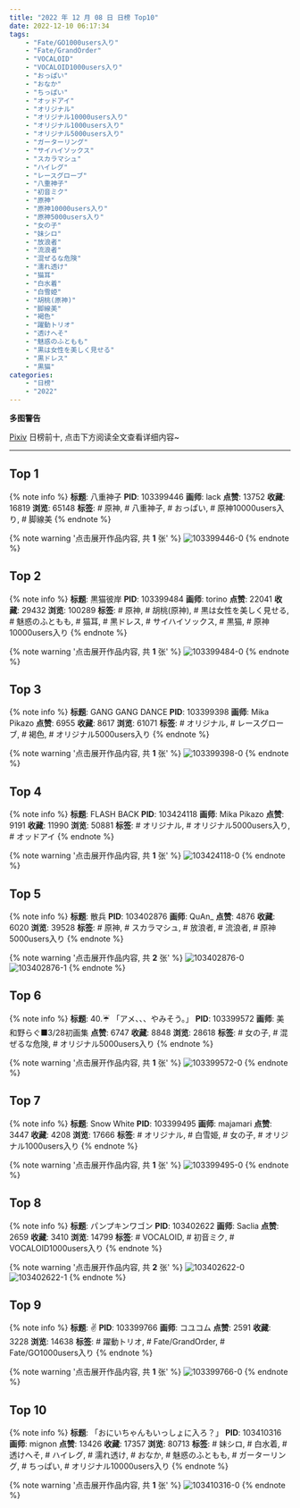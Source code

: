 ```yaml
---
title: "2022 年 12 月 08 日 日榜 Top10"
date: 2022-12-10 06:17:34
tags:
    - "Fate/GO1000users入り"
    - "Fate/GrandOrder"
    - "VOCALOID"
    - "VOCALOID1000users入り"
    - "おっぱい"
    - "おなか"
    - "ちっぱい"
    - "オッドアイ"
    - "オリジナル"
    - "オリジナル10000users入り"
    - "オリジナル1000users入り"
    - "オリジナル5000users入り"
    - "ガーターリング"
    - "サイハイソックス"
    - "スカラマシュ"
    - "ハイレグ"
    - "レースグローブ"
    - "八重神子"
    - "初音ミク"
    - "原神"
    - "原神10000users入り"
    - "原神5000users入り"
    - "女の子"
    - "妹シロ"
    - "放浪者"
    - "流浪者"
    - "混ぜるな危険"
    - "濡れ透け"
    - "猫耳"
    - "白水着"
    - "白雪姫"
    - "胡桃(原神)"
    - "脚線美"
    - "褐色"
    - "躍動トリオ"
    - "透けへそ"
    - "魅惑のふともも"
    - "黒は女性を美しく見せる"
    - "黒ドレス"
    - "黒猫"
categories:
    - "日榜"
    - "2022"
---
```


<i class="fa fa-triangle-exclamation"></i>**多图警告**<i class="fa fa-triangle-exclamation"></i>

[Pixiv](https://www.pixiv.net/) 日榜前十, 点击下方阅读全文查看详细内容~

<!-- more -->

---

## Top 1

{% note info %}
**标题**: 八重神子
**PID**: 103399446 **画师**: lack
**点赞**: 13752 **收藏**: 16819 **浏览**: 65148
**标签**: # 原神, # 八重神子, # おっぱい, # 原神10000users入り, # 脚線美
{% endnote %}

{% note warning '点击展开作品内容, 共 **1** 张' %}
![103399446-0](https://i.pixiv.re/img-original/img/2022/12/07/00/00/07/103399446_p0.png)
{% endnote %}

## Top 2

{% note info %}
**标题**: 黒猫彼岸
**PID**: 103399484 **画师**: torino
**点赞**: 22041 **收藏**: 29432 **浏览**: 100289
**标签**: # 原神, # 胡桃(原神), # 黒は女性を美しく見せる, # 魅惑のふともも, # 猫耳, # 黒ドレス, # サイハイソックス, # 黒猫, # 原神10000users入り
{% endnote %}

{% note warning '点击展开作品内容, 共 **1** 张' %}
![103399484-0](https://i.pixiv.re/img-original/img/2022/12/07/00/00/12/103399484_p0.jpg)
{% endnote %}

## Top 3

{% note info %}
**标题**: GANG GANG DANCE
**PID**: 103399398 **画师**: Mika Pikazo
**点赞**: 6955 **收藏**: 8617 **浏览**: 61071
**标签**: # オリジナル, # レースグローブ, # 褐色, # オリジナル5000users入り
{% endnote %}

{% note warning '点击展开作品内容, 共 **1** 张' %}
![103399398-0](https://i.pixiv.re/img-original/img/2022/12/07/00/00/01/103399398_p0.png)
{% endnote %}

## Top 4

{% note info %}
**标题**: FLASH BACK
**PID**: 103424118 **画师**: Mika Pikazo
**点赞**: 9191 **收藏**: 11990 **浏览**: 50881
**标签**: # オリジナル, # オリジナル5000users入り, # オッドアイ
{% endnote %}

{% note warning '点击展开作品内容, 共 **1** 张' %}
![103424118-0](https://i.pixiv.re/img-original/img/2022/12/08/00/00/03/103424118_p0.png)
{% endnote %}

## Top 5

{% note info %}
**标题**: 散兵
**PID**: 103402876 **画师**: QuAn_
**点赞**: 4876 **收藏**: 6020 **浏览**: 39528
**标签**: # 原神, # スカラマシュ, # 放浪者, # 流浪者, # 原神5000users入り
{% endnote %}

{% note warning '点击展开作品内容, 共 **2** 张' %}
![103402876-0](https://i.pixiv.re/img-original/img/2022/12/07/02/07/07/103402876_p0.jpg)
![103402876-1](https://i.pixiv.re/img-original/img/2022/12/07/02/07/07/103402876_p1.jpg)
{% endnote %}

## Top 6

{% note info %}
**标题**: 40.☔️ 「アメ、、、やみそう。」
**PID**: 103399572 **画师**: 美和野らぐ■3/28初画集
**点赞**: 6747 **收藏**: 8848 **浏览**: 28618
**标签**: # 女の子, # 混ぜるな危険, # オリジナル5000users入り
{% endnote %}

{% note warning '点击展开作品内容, 共 **1** 张' %}
![103399572-0](https://i.pixiv.re/img-original/img/2022/12/07/00/00/25/103399572_p0.png)
{% endnote %}

## Top 7

{% note info %}
**标题**: Snow White
**PID**: 103399495 **画师**: majamari
**点赞**: 3447 **收藏**: 4208 **浏览**: 17666
**标签**: # オリジナル, # 白雪姫, # 女の子, # オリジナル1000users入り
{% endnote %}

{% note warning '点击展开作品内容, 共 **1** 张' %}
![103399495-0](https://i.pixiv.re/img-original/img/2022/12/08/17/30/33/103399495_p0.jpg)
{% endnote %}

## Top 8

{% note info %}
**标题**: パンプキンワゴン
**PID**: 103402622 **画师**: Saclia
**点赞**: 2659 **收藏**: 3410 **浏览**: 14799
**标签**: # VOCALOID, # 初音ミク, # VOCALOID1000users入り
{% endnote %}

{% note warning '点击展开作品内容, 共 **2** 张' %}
![103402622-0](https://i.pixiv.re/img-original/img/2022/12/07/01/53/27/103402622_p0.jpg)
![103402622-1](https://i.pixiv.re/img-original/img/2022/12/07/01/53/27/103402622_p1.jpg)
{% endnote %}

## Top 9

{% note info %}
**标题**: ✌
**PID**: 103399766 **画师**: コユコム
**点赞**: 2591 **收藏**: 3228 **浏览**: 14638
**标签**: # 躍動トリオ, # Fate/GrandOrder, # Fate/GO1000users入り
{% endnote %}

{% note warning '点击展开作品内容, 共 **1** 张' %}
![103399766-0](https://i.pixiv.re/img-original/img/2022/12/07/00/03/04/103399766_p0.jpg)
{% endnote %}

## Top 10

{% note info %}
**标题**: 「おにいちゃんもいっしょに入ろ？」
**PID**: 103410316 **画师**: mignon
**点赞**: 13426 **收藏**: 17357 **浏览**: 80713
**标签**: # 妹シロ, # 白水着, # 透けへそ, # ハイレグ, # 濡れ透け, # おなか, # 魅惑のふともも, # ガーターリング, # ちっぱい, # オリジナル10000users入り
{% endnote %}

{% note warning '点击展开作品内容, 共 **1** 张' %}
![103410316-0](https://i.pixiv.re/img-original/img/2022/12/07/13/07/16/103410316_p0.jpg)
{% endnote %}
